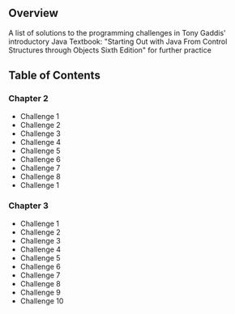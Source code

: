 ## Overview
A list of solutions to the programming challenges in Tony Gaddis' introductory Java Textbook: "Starting Out with Java From Control Structures through Objects Sixth Edition" for further practice

## Table of Contents
### Chapter 2
  - Challenge 1
  - Challenge 2
  - Challenge 3
  - Challenge 4
  - Challenge 5
  - Challenge 6
  - Challenge 7
  - Challenge 8
  - Challenge 1
   
### Chapter 3
  - Challenge 1
  - Challenge 2
  - Challenge 3
  - Challenge 4
  - Challenge 5
  - Challenge 6
  - Challenge 7
  - Challenge 8
  - Challenge 9
  - Challenge 10
